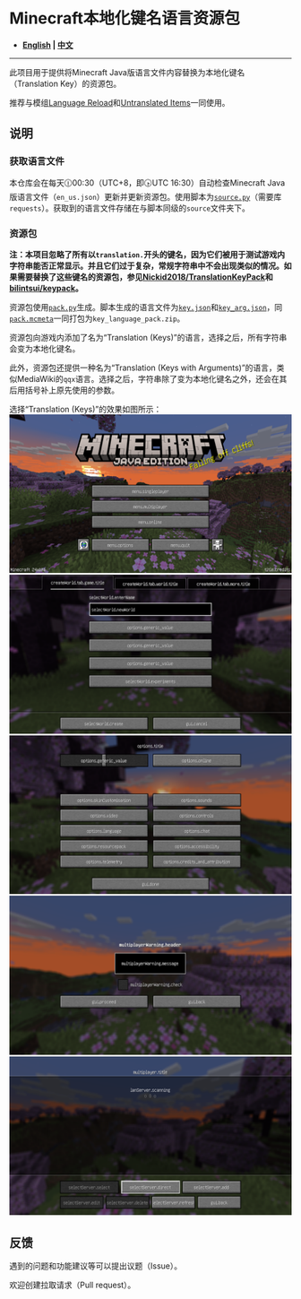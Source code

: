 # Minecraft本地化键名语言资源包

- **[English](/README_en.md) | [中文](/README.md)**

----

此项目用于提供将Minecraft Java版语言文件内容替换为本地化键名（Translation Key）的资源包。

推荐与模组[Language Reload](https://modrinth.com/mod/language-reload)和[Untranslated Items](https://www.curseforge.com/minecraft/mc-mods/untranslated-items)一同使用。

## 说明

### 获取语言文件

本仓库会在每天🕧00:30（UTC+8，即🕟UTC 16:30）自动检查Minecraft Java版语言文件（`en_us.json`）更新并更新资源包。使用脚本为[`source.py`](/source.py)（需要库`requests`）。获取到的语言文件存储在与脚本同级的`source`文件夹下。

### 资源包

**注：本项目忽略了所有以`translation.`开头的键名，因为它们被用于测试游戏内字符串能否正常显示。并且它们过于复杂，常规字符串中不会出现类似的情况。如果需要替换了这些键名的资源包，参见[Nickid2018/TranslationKeyPack](https://github.com/Nickid2018/TranslationKeyPack)和[bilintsui/keypack](https://github.com/bilintsui/keypack)。**

资源包使用[`pack.py`](/pack.py)生成。脚本生成的语言文件为[`key.json`](/key.json)和[`key_arg.json`](/key_arg.json)，同[`pack.mcmeta`](/pack.mcmeta)一同打包为`key_language_pack.zip`。

资源包向游戏内添加了名为“Translation (Keys)”的语言，选择之后，所有字符串会变为本地化键名。

此外，资源包还提供一种名为“Translation (Keys with Arguments)”的语言，类似MediaWiki的`qqx`语言。选择之后，字符串除了变为本地化键名之外，还会在其后用括号补上原先使用的参数。

选择“Translation (Keys)”的效果如图所示：
![Sample](/sample/1.png)
![Sample](/sample/2.png)
![Sample](/sample/3.png)
![Sample](/sample/4.png)
![Sample](/sample/5.png)

## 反馈

遇到的问题和功能建议等可以提出议题（Issue）。

欢迎创建拉取请求（Pull request）。
